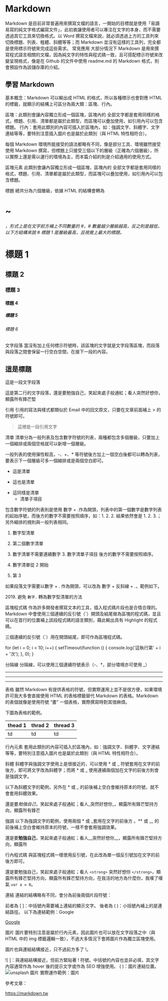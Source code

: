 # Markdown
Markdown 是目前非常普遍用來撰寫文檔的語言，一開始的目標就是使用「易讀易寫的純文字格式編寫文件」，此初衷讓使用者可以專注在文字的本身，而不需要透過其它工具來切換格式。以 Word 撰寫文檔來說，就必須透過上方的工具列來切換標題、列表、粗體、斜體等等；而 Markdown 並沒有這樣的工具列，完全都是使用標示符號來完成這些需求。
常見應用
大部分情況下 Markdown 是用來撰寫程式語言相關的文檔，因為純文字的特性與程式碼一致，且可搭配標示符號來改變呈現格式，像是在 Github 的文件中使用 readme.md 的 Markdown 格式，則會預設作為該儲存庫的介紹。

## 學習 Markdown
基本概念：Markdown 可以輸出成 HTML 的格式，所以各種標示也會對應 HTML 的標籤，就顯示的結構上可區分為兩大類：區塊、行內。

區塊：此類別會讓內容獨立形成一個區塊，區塊內的 全部文字都是套用同樣的格式，標題、引用、清單都是屬於此類型，而區塊可以疊加使用，如引用內可以包含標題。
行內：套用此類別的內容可插入於區塊內，如：強調文字、斜體字、文字連結等等，要特別注意插入圖片也是屬於此類別（與 HTML 特性相符合）。

每個 Markdown 環境所能接受的語法都略有不同，像是部分工具、環境雖然接受使用 Markdown 撰寫，但標題上只接受三個以下的層級（正確為六個層級），所以實際上還是需以運行的環境為主，而本篇介紹的則是介紹通用的使用方式。

區塊元素
此類別會讓內容獨立形成一個區塊，區塊內的 全部文字都是套用同樣的格式，標題、引用、清單都是屬於此類型，而區塊可以疊加使用，如引用內可以包含標題。

標題
總共分為六個層級，依據 HTML 的結構會轉為 <h1> ~ <h6>，形式上是在文字前方補上不同數量的 #，# 數量越少層級越高，反之則是越低，以下方結構來說 # 標題 1 是層級最高，且視覺上最大的標題。

# 標題 1
## 標題 2
### 標題 3
#### 標題 4
##### 標題 5
###### 標題 6

文字段落
當沒有加上任何標示符號時，該區塊的文字就是文字段落區塊，而段落與段落之間會保留一行空白空間，在接下一段的內容。

## 這是標題
這是一段文字段落

這是第二行的文字段落，還是要勉強自己，笑起來處子般通紅；看人突然好想你，顯露所有鋒芒堅

引用
引用的寫法與樣式都類似於 Email 中的回文原文，只要在文章前面補上 > 的符號即可。

> 這裡是一段引用文字

清單
清單分為一般列表及包含數字符號的列表，兩種都包含多個層級，只要加上一個縮排或兩個空格就可以新增一個層級。

一般列表的使用彈性較高，-、+、* 等符號後方加上一個空白後都可以轉為列表，要表示下一個層級可多一個縮排或是兩個空白即可。

- 這是清單
+ 這也是清單
* 這同樣是清單
	- 清單子項目

包含數字符號的列表則是使用 數字 + .作為開頭，列表中的第一個數字是數字列表的起始序號，而後方的數字不需要按照順序，如：1. 2. 2. 結果依然會是 1. 2. 3.；另外縮排的規則與一般列表相同。

1. 數字型清單
2. 第二個數字清單
2. 數字清單不需要連續數字
	3. 數字清單子項目
    後方的數字不需要按照順序。

2. 數字清單從 2 開始
3. 第 3

如果段落文字需要以數字 + . 作為開頭，可以改為 數字 + 反斜線 + .，範例如下。

2019\. 避免 `數字.` 轉為數字型清單的方法

區塊程式碼
作為許多開發者撰寫文本的工具，插入程式碼片段也是合情合理的。Markdown 中會使用三個連續的反引號（`）開頭及結尾做為區塊的程式碼，並且可以在首行的位置補上該段程式碼的語言類別，藉此輸出具有 Highlight 的程式碼。

三個連續的反引號（`）用在開頭結尾，即可作為區塊程式碼。

for (let i = 0; i < 10; i++) {
  setTimeout(function () {
    console.log('這執行第' + i + '次');
  }, 0);
}

分隔線
分隔線，可以使用三個連續符號表示（-、*，部分環境亦可使用 _）

---
***
___

表格
雖然 Markdown 有提供表格的符號，但實際運用上並不是很方便，如果環境許可我大多會直接使用 HTML 的表格標籤替代 Markdown 的表格。Markdown 的表個就像是使用符號 “畫” 一個表格，實際撰寫時對其很麻煩。

下圖為表格的範例。

| thead 1 | thrad 2 | thread 3 |
|---------|---------|----------|
| td      | td      | td       |

行內元素
套用此類別的內容可插入於區塊內，如：強調文字、斜體字、文字連結等等，要特別注意插入圖片也是屬於此類別（與 HTML 特性相符合）。

斜體
斜體字與強調文字使用上是很接近的，可以使用 * 或 _ 符號套用在文字的前後方，即可將文字改為斜體字；而將 * 或 _ 使用連續兩個加在文字的前後方則會是強調文字。

以下為斜體文字的範例，另外在 * 或 _ 的前後補上空白會維持原本的符號，就不會套用斜體效果。

還是要*勉強自己*，笑起來處子般通紅；看人_突然好想你_，顯露所有鋒芒堅持方向，顯露所有鋒芒

強調
以下為強調文字的範例，使用兩個 * 或 _套用在文字的前後方 。** 或 __ 的前後補上空白會維持原本的符號，一樣不會套用強調效果。

還是要**勉強自己**，笑起來處子般通紅；看人__突然好想你__，顯露所有鋒芒堅持方向，顯露所

行內程式碼
與區塊程式碼一樣使用反引號，在此改為單一個反引號加在文字的前後方即可。

還是要勉強自己，笑起來處子般通紅；看人 `<strong>` 突然好想你 `</strong>`，顯露所有鋒芒堅持方向，顯露所有鋒芒堅持方向，在我活的地方為什麼你，我嘆了嘆氣 `var a = 0`。

連結
連結的結構略有不同，會分為前後兩個片段符號：

前者為 [ ]：中括號內需要補上連結的顯示文字。
後者為 ( )：小括號內補上的是連結路徑。
以下為連結範例：Google

[Google](https://www.google.com.tw/)

圖片
圖片要特別注意是屬於行內元素，因此圖片也可以放在文字段落之中（與 HTML 中的 img 標籤邏輯一致），不過大多情況下會將圖片作為獨立區塊使用。

圖片也與連結結構接近，只不過前方多了 !。

![ ]：與連結結構接近，但前方緊貼著 ! 符號。中括號的內容也並非必填，其文字內容通常作為 hover 後的提示文字或作為 SEO 增強使用。
( )：圖片連結位置。
![unsplash 圖片](https://images.unsplash.com/photo-1573900941478-7cc800f708f3?ixlib=rb-1.2.1&ixid=eyJhcHBfaWQiOjEyMDd9&auto=format&fit=crop&w=2100&q=80)
實際運作範例：圖片

參考文章：

https://markdown.tw